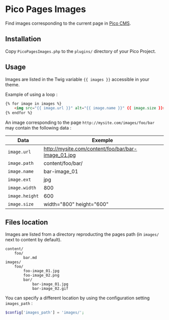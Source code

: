 # Pico Pages Images

Find images corresponding to the current page in [Pico CMS](http://picocms.org).

## Installation

Copy `PicoPagesImages.php` to the `plugins/` directory of your Pico Project.

## Usage

Images are listed in the Twig variable `{{ images }}` accessible in your theme.

Example of using a loop :

```html
{% for image in images %}
    <img src="{{ image.url }}" alt="{{ image.name }}" {{ image.size }}>
{% endfor %}
```

An image corresponding to the page `http://mysite.com/images/foo/bar` may contain the following data :

Data | Exemple
---|---
`image.url` | http://mysite.com/content/foo/bar/bar-image_01.jpg
`image.path` | content/foo/bar/
`image.name` | bar-image_01
`image.ext` | jpg
`image.width` | 800
`image.height` | 600
`image.size` | width="800" height="600"

## Files location

Images are listed from a directory reproducting the pages path (in `images/` next to content by default).

    content/
        foo/
            bar.md
    images/
        foo/
            foo-image_01.jpg
            foo-image_02.png
            bar/
                bar-image_01.jpg
                bar-image_02.gif

You can specify a different location by using the configuration setting `images_path` :

```php
$config['images_path'] = 'images/';
```
